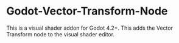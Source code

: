 # Godot-Vector-Transform-Node
This is a visual shader addon for Godot 4.2+. This adds the Vector Transform node to the visual shader editor.
